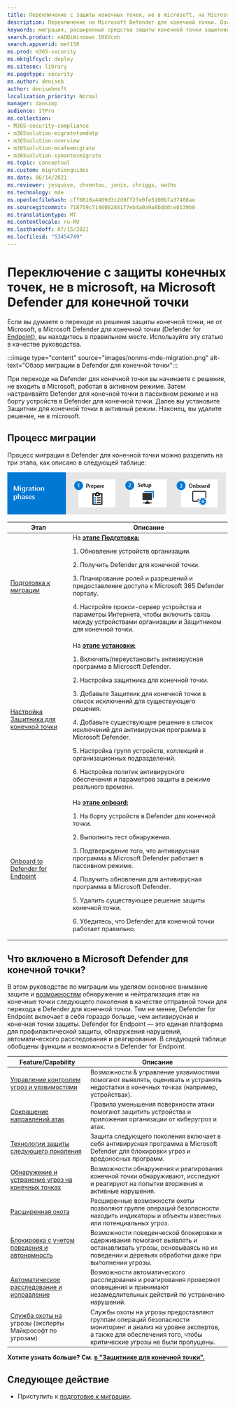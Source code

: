 ```yaml
---
title: Переключение с защиты конечных точек, не в microsoft, на Microsoft Defender для конечной точки
description: Переключение на Microsoft Defender для конечной точки. Ознакомьтесь с этой статьей для обзора.
keywords: миграция, расширенные средства защиты конечной точки защитника Windows для Endpoint, edr
search.product: eADQiWindows 10XVcnh
search.appverid: met150
ms.prod: m365-security
ms.mktglfcycl: deploy
ms.sitesec: library
ms.pagetype: security
ms.author: deniseb
author: denisebmsft
localization_priority: Normal
manager: dansimp
audience: ITPro
ms.collection:
- M365-security-compliance
- m365solution-migratetomdatp
- m365solution-overview
- m365solution-mcafeemigrate
- m365solution-symantecmigrate
ms.topic: conceptual
ms.custom: migrationguides
ms.date: 06/14/2021
ms.reviewer: jesquive, chventou, jonix, chriggs, owtho
ms.technology: mde
ms.openlocfilehash: cff0810a4469d3c2d9ff2fe0fe5100b7a37408ae
ms.sourcegitcommit: 718759c7146062841f7eb4a0a9a8bdddce0139b0
ms.translationtype: MT
ms.contentlocale: ru-RU
ms.lasthandoff: 07/15/2021
ms.locfileid: "53454749"
---
```

# <a name="make-the-switch-from-non-microsoft-endpoint-protection-to-microsoft-defender-for-endpoint"></a>Переключение с защиты конечных точек, не в microsoft, на Microsoft Defender для конечной точки

Если вы думаете о переходе из решения защиты конечной точки, не от Microsoft, в Microsoft Defender для конечной точки (Defender for [Endpoint),](microsoft-defender-endpoint.md) вы находитесь в правильном месте. Используйте эту статью в качестве руководства.

:::image type="content" source="images/nonms-mde-migration.png" alt-text="Обзор миграции в Defender для конечной точки":::

При переходе на Defender для конечной точки вы начинаете с решения, не входить в Microsoft, работая в активном режиме. Затем настраивайте Defender для конечной точки в пассивном режиме и на борту устройств в Defender для конечной точки. Далее вы установите Защитник для конечной точки в активный режим. Наконец, вы удалите решение, не в microsoft.

## <a name="the-migration-process"></a>Процесс миграции

Процесс миграции в Defender для конечной точки можно разделить на три этапа, как описано в следующей таблице:

![Этапы миграции — подготовка, настройка, бортовой](images/phase-diagrams/migration-phases.png)

|Этап |Описание |
|--|--|
|[Подготовка к миграции](switch-to-microsoft-defender-prepare.md) |На [ **этапе Подготовка:**](switch-to-microsoft-defender-prepare.md) <p>1. Обновление устройств организации. <p>2. Получить Defender для конечной точки. <p>3. Планирование ролей и разрешений и предоставление доступа к Microsoft 365 Defender порталу. <p>4. Настройте прокси-сервер устройства и параметры Интернета, чтобы включить связь между устройствами организации и Защитником для конечной точки. |
|[Настройка Защитника для конечной точки](switch-to-microsoft-defender-setup.md) |На [ **этапе установки:**](switch-to-microsoft-defender-setup.md) <p>1. Включить/переустановить антивирусная программа в Microsoft Defender. <p>2. Настройка защитника для конечной точки. <p>3. Добавьте Защитник для конечной точки в список исключений для существующего решения. <p>4. Добавьте существующее решение в список исключений для антивирусная программа в Microsoft Defender. <p>5. Настройка групп устройств, коллекций и организационных подразделений. <p>6. Настройка политик антивирусного обеспечения и параметров защиты в режиме реального времени.|
|[Onboard to Defender for Endpoint](switch-to-microsoft-defender-onboard.md) |На [ **этапе onboard:**](switch-to-microsoft-defender-onboard.md) <p>1. На борту устройств в Defender для конечной точки. <p>2. Выполнить тест обнаружения. <p>3. Подтверждение того, что антивирусная программа в Microsoft Defender работает в пассивном режиме. <p>4. Получить обновления для антивирусная программа в Microsoft Defender. <p>5. Удалить существующее решение защиты конечной точки. <p>6. Убедитесь, что Defender для конечной точки работает правильно. |

## <a name="whats-included-in-microsoft-defender-for-endpoint"></a>Что включено в Microsoft Defender для конечной точки?

В этом руководстве по [](microsoft-defender-antivirus-in-windows-10.md) миграции мы уделяем основное внимание защите и [возможностям](overview-endpoint-detection-response.md) обнаружение и нейтрализация атак на конечные точки следующего поколения в качестве отправной точки для перехода в Defender для конечной точки. Тем не менее, Defender for Endpoint включает в себя гораздо больше, чем антивирусная и конечная точки защиты. Defender for Endpoint — это единая платформа для профилактической защиты, обнаружения нарушений, автоматического расследования и реагирования. В следующей таблице обобщены функции и возможности в Defender for Endpoint. 

| Feature/Capability | Описание |
|---|---|
| [Управление контролем угроз и уязвимостями](next-gen-threat-and-vuln-mgt.md) | Возможности & управление уязвимостями помогают выявлять, оценивать и устранять недостатки в конечных точках (например, устройствах). |
| [Сокращение направлений атак](overview-attack-surface-reduction.md) | Правила уменьшения поверхности атаки помогают защитить устройства и приложения организации от киберугроз и атак. |
| [Технологии защиты следующего поколения](microsoft-defender-antivirus-in-windows-10.md) | Защита следующего поколения включает в себя антивирусная программа в Microsoft Defender для блокировки угроз и вредоносных программ. |
| [Обнаружение и устранение угроз на конечных точках](overview-endpoint-detection-response.md) | Возможности обнаружения и реагирования конечной точки обнаруживают, исследуют и реагируют на попытки вторжения и активные нарушения.  |
| [Расширенная охота](advanced-hunting-overview.md) | Расширенные возможности охоты позволяют группе операций безопасности находить индикаторы и объекты известных или потенциальных угроз. |
| [Блокировка с учетом поведения и автономность](behavioral-blocking-containment.md) | Возможности поведенческой блокировки и сдерживания помогают выявлять и останавливать угрозы, основываясь на их поведении и деревьях обработки даже при выполнении угрозы. |
| [Автоматическое расследование и исправление](automated-investigations.md) | Возможности автоматического расследования и реагирования проверяют оповещения и принимают незамедлительных действий по устранению нарушений. |
| [Служба охоты на](microsoft-threat-experts.md) угрозы (эксперты Майкрософт по угрозам) | Службы охоты на угрозы предоставляют группам операций безопасности мониторинг и анализ на уровне экспертов, а также для обеспечения того, чтобы критические угрозы не были пропущены. |

**Хотите узнать больше? См. [в "Защитнике для конечной точки".](microsoft-defender-endpoint.md)**

## <a name="next-step"></a>Следующее действие

- Приступить к [подготовке к миграции](switch-to-microsoft-defender-prepare.md).
